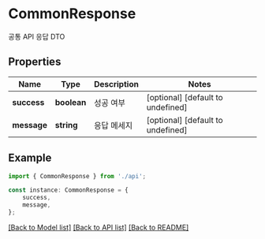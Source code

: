 # CommonResponse

공통 API 응답 DTO

## Properties

Name | Type | Description | Notes
------------ | ------------- | ------------- | -------------
**success** | **boolean** | 성공 여부 | [optional] [default to undefined]
**message** | **string** | 응답 메세지 | [optional] [default to undefined]

## Example

```typescript
import { CommonResponse } from './api';

const instance: CommonResponse = {
    success,
    message,
};
```

[[Back to Model list]](../README.md#documentation-for-models) [[Back to API list]](../README.md#documentation-for-api-endpoints) [[Back to README]](../README.md)
